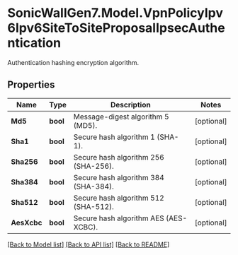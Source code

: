 # SonicWallGen7.Model.VpnPolicyIpv6Ipv6SiteToSiteProposalIpsecAuthentication
Authentication hashing encryption algorithm.

## Properties

Name | Type | Description | Notes
------------ | ------------- | ------------- | -------------
**Md5** | **bool** | Message-digest algorithm 5 (MD5). | [optional] 
**Sha1** | **bool** | Secure hash algorithm 1 (SHA-1). | [optional] 
**Sha256** | **bool** | Secure hash algorithm 256 (SHA-256). | [optional] 
**Sha384** | **bool** | Secure hash algorithm 384 (SHA-384). | [optional] 
**Sha512** | **bool** | Secure hash algorithm 512 (SHA-512). | [optional] 
**AesXcbc** | **bool** | Secure hash algorithm AES (AES-XCBC). | [optional] 

[[Back to Model list]](../README.md#documentation-for-models) [[Back to API list]](../README.md#documentation-for-api-endpoints) [[Back to README]](../README.md)

